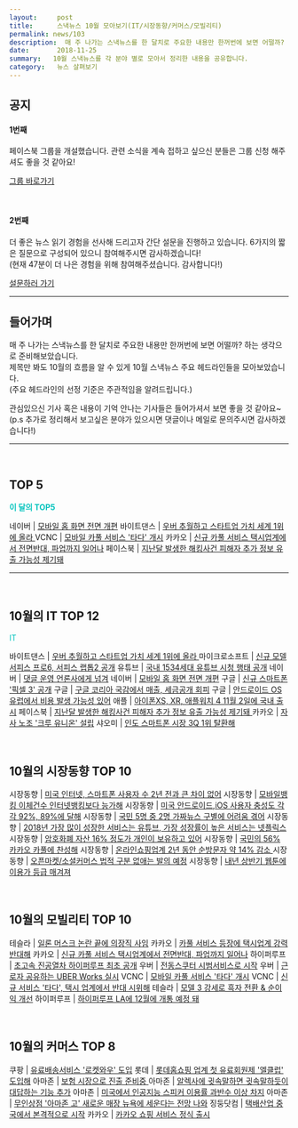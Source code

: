 ```yaml
---
layout:     post
title:      스낵뉴스 10월 모아보기(IT/시장동향/커머스/모빌리티)
permalink: news/103
description:  매 주 나가는 스낵뉴스를 한 달치로 주요한 내용만 한꺼번에 보면 어떨까? 하는 생각으로 준비해보았습니다. ,제목만 봐도 10월의 흐름을 알 수 있게 10월 스낵뉴스 주요 헤드라인들을 모아보았습니다. (주요 헤드라인의 선정 기준은 주관적임을 알려드립니다.),관심있으신 기사 혹은 내용이 기억 안나는 기사들은 들어가셔서 보면 좋을 것 같아요
date:       2018-11-25
summary:   10월 스낵뉴스를 각 분야 별로 모아서 정리한 내용을 공유합니다.
category:   뉴스 살펴보기
---
```



## 공지

#### 1번째

페이스북 그룹을 개설했습니다. 관련 소식을 계속 접하고 싶으신 분들은 그룹 신청 해주셔도 좋을 것 같아요!

[그룹 바로가기](https://www.facebook.com/groups/2025149054465611/?ref=group_browse_new)

<br>

#### 2번째

더 좋은 뉴스 읽기 경험을 선사해 드리고자 간단 설문을 진행하고 있습니다. 
6가지의 짧은 질문으로 구성되어 있으니 참여해주시면 감사하겠습니다!  
(현재 47분이 더 나은 경험을 위해 참여해주셨습니다. 감사합니다!)

<a href="http://bit.ly/2KJo4HB" onclick="ga(send, event, 기사, 설문조사, 서베이);"><span>설문하러 가기</span></a>

- - -

## 들어가며 

매 주 나가는 스낵뉴스를 한 달치로 주요한 내용만 한꺼번에 보면 어떨까? 하는 생각으로 준비해보았습니다.  
제목만 봐도 10월의 흐름을 알 수 있게 10월 스낵뉴스 주요 헤드라인들을 모아보았습니다.    
(주요 헤드라인의 선정 기준은 주관적임을 알려드립니다.)  

관심있으신 기사 혹은 내용이 기억 안나는 기사들은 들어가셔서 보면 좋을 것 같아요~
(p.s 추가로 정리해서 보고싶은 분야가 있으시면 댓글이나 메일로 문의주시면 감사하겠습니다!)

- - -

<br>


## TOP 5

<a href="#top3"></a><span style = "color: #00c3bd; font-weight: 700;">이 달의 TOP5</span>

네이버 | [모바일 홈 화면 전면 개편](https://seanlion.github.io/news/89#naver1)
바이트댄스 | [우버 추월하고 스타트업 가치 세계 1위에 올라 ](https://seanlion.github.io/news/87#bitedance)
VCNC | [모바일 카풀 서비스 '타다' 개시](https://seanlion.github.io/news/90#vcnc1)
카카오 | [신규 카풀 서비스 택시업계에서 전면반대, 파업까지 일어나](https://seanlion.github.io/news/92#kakao2)
페이스북 | [지난달 발생한 해킹사건 피해자 추가 정보 유출 가능성 제기돼](https://seanlion.github.io/news/91#facebook1)

- - -

<br>



## 10월의 IT TOP 12

<a href="#it"></a><span style = "color: #00c3bd">IT</span>

바이트댄스 | [우버 추월하고 스타트업 가치 세계 1위에 올라 ](https://seanlion.github.io/news/87#bitedance)
마이크로소프트 | [신규 모델 서피스 프로6, 서피스 랩톱2 공개](https://seanlion.github.io/news/87#microsoft3)
유튜브 | [국내 1534세대 유튜브 시청 행태 공개](https://seanlion.github.io/news/87#youtube1)
네이버 | [댓글 운영 언론사에게 넘겨](https://seanlion.github.io/news/93#naver1)
네이버 | [모바일 홈 화면 전면 개편](https://seanlion.github.io/news/89#naver1)
구글 | [신규 스마트폰 '픽셀 3' 공개](https://seanlion.github.io/news/89#google1)
구글 | [구글 코리아 국감에서 매출, 세금공개 회피](https://seanlion.github.io/news/89#google3)
구글 | [안드로이드 OS 유럽에서 비용 발생 가능성 있어](https://seanlion.github.io/news/91#google4)
애플 | [아이폰XS, XR, 애플워치 4 11월 2일에 국내 출시](https://seanlion.github.io/news/91#apple1)
페이스북 | [지난달 발생한 해킹사건 피해자 추가 정보 유출 가능성 제기돼 ](https://seanlion.github.io/news/91#facebook1)
카카오 | [자사 노조 '크루 유니온' 설립](https://seanlion.github.io/news/93#kakao)
샤오미 | [인도 스마트폰 시장 3Q 1위 탈환해](https://seanlion.github.io/news/93#xiaomi)


<br>



## 10월의 시장동향 TOP 10


시장동향 | [미국 인터넷, 스마트폰 사용자 수 2년 전과 큰 차이 없어](https://seanlion.github.io/news/87#internet)
시장동향 | [모바일뱅킹 이체건수 인터넷뱅킹보다 능가해](https://seanlion.github.io/news/87#banking)
시장동향 | [미국 안드로이드,iOS 사용자 충성도 각각 92%, 89%에 달해](https://seanlion.github.io/news/89#market1)
시장동향 | [국민 5명 중 2명 가짜뉴스 구별에 어려움 겪어](https://seanlion.github.io/news/89#market2)
시장동향 | [2018년 가장 많이 성장한 서비스는 유튜브, 가장 성장률이 높은 서비스는 넷플릭스 ](https://seanlion.github.io/news/91#market1)
시장동향 | [암호화폐 자산 16% 정도가 개인이 보유하고 있어](https://seanlion.github.io/news/91#market4)
시장동향  | [국민의 56% 카카오 카풀에 찬성해](https://seanlion.github.io/news/94#market1)
시장동향 | [온라인쇼핑업계 2년 동안 순방문자 약 14% 감소 ](https://seanlion.github.io/news/94#market2)
시장동향 | [오픈마켓/소셜커머스 법적 구분 없애는 발의 예정](https://seanlion.github.io/news/94#market4)
시장동향  | [내년 상반기 웹툰에 이용가 등급 매겨져](https://seanlion.github.io/news/94#market6)


<br>



## 10월의 모빌리티 TOP 10


테슬라 | [일론 머스크 논란 끝에 의장직 사임](https://seanlion.github.io/news/88#tesla1)
카카오 | [카풀 서비스 등장에 택시업계 강력 반대해](https://seanlion.github.io/news/88#kakao4)
카카오 | [신규 카풀 서비스 택시업계에서 전면반대, 파업까지 일어나](https://seanlion.github.io/news/92#kakao2)
하이퍼루프 | [초고속 진공열차 하이퍼루프 최초 공개](https://seanlion.github.io/news/88#hyper)
우버 | [전동스쿠터 시범서비스로 시작](https://seanlion.github.io/news/88#uber)
우버 | [근로자 공유하는 UBER Works 실시](https://seanlion.github.io/news/92#uber1)
VCNC | [모바일 카풀 서비스 '타다' 개시](https://seanlion.github.io/news/90#vcnc1)
VCNC | [신규 서비스 '타다', 택시 업계에서 반대 시위해](https://seanlion.github.io/news/90#vcnc2)
테슬라 | [모델 3 강세로 흑자 전환 & 순이익 개선](https://seanlion.github.io/news/94#tesla)
하이퍼루프 | [하이퍼루프 LA에 12월에 개통 예정 돼](https://seanlion.github.io/news/94#hyperloop)


<br>



## 10월의 커머스 TOP 8


쿠팡 | [유료배송서비스 '로켓와우' 도입](https://seanlion.github.io/news/88#coupang)
롯데 | [롯데홈쇼핑 업계 첫 유료회원제 '엘클럽' 도입해](https://seanlion.github.io/news/88#lotte)
아마존 | [보험 시장으로 진출 준비중 ](https://seanlion.github.io/news/90#amazon)
아마존 | [알렉사에 귓속말하면 귓속말하듯이 대답하는 기능 추가](https://seanlion.github.io/news/92#amazon)
아마존 | [미국에서 인공지능 스피커 이용률 과반수 이상 차지](https://seanlion.github.io/news/94#amazon1)
아마존 | [무인상점 '아마존 고' 새로운 매장 뉴욕에 세운다는 전망 나와](https://seanlion.github.io/news/94#amazon4)
징둥닷컴 | [택배산업 중국에서 본격적으로 시작](https://seanlion.github.io/news/92#zingdong)
카카오 | [카카오 쇼핑 서비스 정식 출시](https://seanlion.github.io/news/94#kakao)

